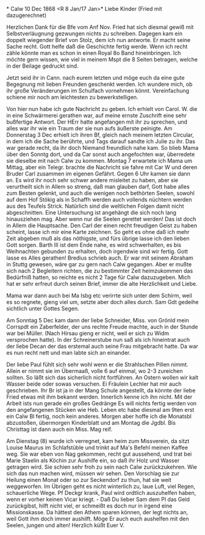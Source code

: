 <retour nach Palgh.>* Calw 10 Dec 1868
 <R 8 Jan/17 Jan>*
Liebe Kinder (Fried mit dazugerechnet)

Herzlichen Dank für die Bfe vom Anf Nov. Fried hat sich diesmal gewiß mit Selbstverläugnung gezwungen nichts zu schreiben. Dagegen kam ein doppelt wiegender Brief von Stolz, dem ich nun antworte. Er macht seine Sache recht. Gott helfe daß die Geschichte fertig werde. Wenn ich recht zähle könnte man es schon in einen Royal 8o Band hineinbringen. Ich möchte gern wissen, wie viel in meinem Mspt die 8 Seiten betragen, welche in der Beilage gedruckt sind.

Jetzt seid ihr in Cann. nach eurem letzten und möge euch da eine gute Begegnung mit lieben Freunden geschenkt werden. Ich wundere mich, ob ihr große Veränderungen im Schulfach vornehmen könnt. Vereinfachung schiene mir noch am leichtesten zu bewerkstelligen.

Von hier nun habe ich gute Nachricht zu geben. Ich erhielt von Carol. W. die in eine Schwärmerei gerathen war, auf meine ernste Zuschrift eine sehr bußfertige Antwort. Der HErr hatte angefangen mit ihr zu sprechen, und alles war ihr wie ein Traum der sie nun aufs äußerste peinigte. Am Donnerstag 3 Dec erhielt ich ihren Bf, gleich nach meinem letzten Circular, in dem ich die Sache berührte, und Tags darauf sandte ich Julie zu ihr. Das war gerade recht, da ihr doch Niemand freundlich nahe kam. So blieb Mama über den Sonntg dort, und da Car sonst auch angefochten war, überredete sie dieselbe mit nach Calw zu kommen. Montag 7 erwartete ich Mama um Mittag, aber ein Telegr. brachte die Nachricht sie fahre mit Car W und deren Bruder Carl zusammen im eigenen Gefährt. Gegen 6 Uhr kamen sie dann an. Es wird ihr noch sehr schwer andere misleitet zu haben, aber sie verurtheilt sich in Allem so streng, daß man glauben darf, Gott habe alles zum Besten gelenkt, und auch die wenigen noch bethörten Seelen, sowohl auf dem Hof Stökig als in Schaffh werden auch vollends nüchtern werden aus des Teufels Strick. Natürlich sind die weltlichen Folgen damit nicht abgeschnitten. Eine Untersuchung ist angehängt die sich noch lang hinausziehen mag. Aber wenn nur die Seelen gerettet werden! Das ist doch in Allem die Hauptsache. 
Den Carl der einen recht freudigen Geist zu haben scheint, lasse ich mir eine Karte zeichnen. So geht es ohne daß ich mehr Zeit abgeben muß als das nöthigste, und fürs übrige lasse ich den lieben Gott sorgen. Barth III ist dem Ende nahe, es wird schwerhalten, es bis Weihnachten gebunden zu erhalten, doch irgendwie sind wir fertig. Gott lasse es Alles gerathen! Bredius schrieb auch. Er war mit seinem Abraham in Stuttg gewesen, wäre gar zu gern nach Calw gegangen. Aber er mußte sich nach 2 Begleitern richten, die zu bestimmter Zeit heimzukommen das Bedürfniß hatten, so reichte es nicht 2 Tage für Calw dazuzugeben. Mich hat er sehr erfreut durch seinen Brief, immer die alte Herzlichkeit und Liebe.

Mama war dann auch bei Ma Isbg etc verirrte sich unter dem Schirm, weil es so regnete, gieng viel um, setzte aber doch alles durch. Sam Gdt gedeihe sichtlich unter Gottes Segen.

Am Sonntag 5 Dec kam dann der liebe Schneider, Miss. von Grönld mein Corrspdt ein Zaberfelder, der uns rechte Freude machte, auch in der Stunde war bei Müller. (Nach Hirsau gieng er nicht, weil er sich zu Widm versprochen hatte). In der Schreinerstube nun saß als ich hineintrat auch der liebe Decan der das erstemal auch seine Frau mitgebracht hatte. Da war es nun recht nett und man labte sich an einander.

Der liebe Paul fühlt sich sehr wohl wenn er die Strahlschen Pillen nimmt. Allein er nimmt sie im Übermaaß, volle 6 auf einmal, wo 2-3 zureichen sollten. So läßt sich das sicherlich nicht fortführen. An Ostern wollen wir kalt Wasser beide oder sowas versuchen. Ei Fräulein Lechler hat mir auch geschrieben. Ihr Br ist ja in der Mang Schule angestellt, da könnte der liebe Fried etwas mit ihm bekannt werden. Innerlich kenne ich ihn nicht. 
Mit der Arbeit ists nun gerade ein großes Gedränge Es will nichts fertig werden von den angefangenen Stücken wie Heb. Leben etc habe diesmal am 9ten erst ein Calw Bl fertig, noch kein anderes. Morgen aber hoffe ich die Monatsbl abzustoßen, übermorgen Kinderblatt und am Montag die Jgdbl. Bis Christtag ist dann auch ein Miss. Mag reif.

Am Dienstag (8) wurde ich verregnet, kam heim zum Missverein, da sitzt Louise Maurus im Schlafstüble und trinkt auf Ma's Befehl meinen Kaffee weg. Sie war eben von Nag gekommen, recht gut aussehend, und trat bei Marie Staelin als Köchin zur Aushilfe ein, so daß ihr Holz und Wasser getragen wird. Sie schien sehr froh zu sein nach Calw zurückzukehren. Wie sich das nun machen wird, müssen wir sehen. Den Vorschlag sie zur Heilung einen Monat oder so zur Seckendorf zu thun, hat sie weit weggeworfen. 
Im Übrigen geht es nicht winterlich zu, laue Luft, viel Regen, schauerliche Wege. Pf Deckgr krank, Paul wird ordtlich auszuhelfen haben, wenn er vorher keinen Vicar kriegt. - Daß Du lieber Sam dem Pl das Geld zurückgibst, hilft nicht viel, er schmeißt es doch nur in irgend eine Missionskasse. Da hättest den Athem sparen können, der legt nichts an, weil Gott ihm doch immer aushilft. Möge Er auch euch aushelfen mit den Seelen, jungen und alten! Herzlich küßt
 Euer V.
